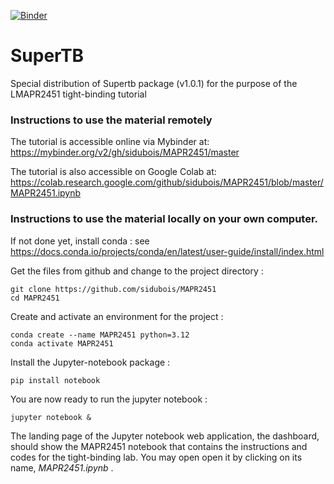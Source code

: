 [![Binder](https://mybinder.org/badge_logo.svg)](https://mybinder.org/v2/gh/sidubois/MAPR2451/master)

# SuperTB
Special distribution of Supertb package (v1.0.1) for the purpose of the LMAPR2451 tight-binding tutorial


### Instructions to use the material remotely
The tutorial is accessible online via Mybinder at:
https://mybinder.org/v2/gh/sidubois/MAPR2451/master

The tutorial is also accessible on Google Colab at:
https://colab.research.google.com/github/sidubois/MAPR2451/blob/master/MAPR2451.ipynb

### Instructions to use the material locally on your own computer.
If not done yet, install conda :
see https://docs.conda.io/projects/conda/en/latest/user-guide/install/index.html

Get the files from github and change to the project directory : 
```
git clone https://github.com/sidubois/MAPR2451
cd MAPR2451
```
Create and activate an environment for the project :
```
conda create --name MAPR2451 python=3.12
conda activate MAPR2451
```
Install the Jupyter-notebook package : 
```
pip install notebook
```
You are now ready to run the jupyter notebook :
```
jupyter notebook &
```
The landing page of the Jupyter notebook web application, the dashboard, should show the MAPR2451 notebook that contains the instructions and codes for the tight-binding lab. You may open open it by clicking on its name, *MAPR2451.ipynb* .
